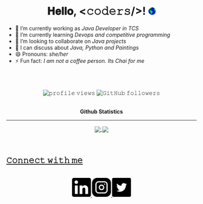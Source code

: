 <h1 align="center">
  𝐇𝐞𝐥𝐥𝐨, &lt;𝚌𝚘𝚍𝚎𝚛𝚜/&gt;!
  <a target="_blank">
    <img src="resources/Earth.gif" width=20px />
  </a>
</h1>



- 🔭 I’m currently working as <i>Java Developer in TCS</i>
- 🌱 I’m currently learning <i>Devops and competitive programming</i>
- 👯 I’m looking to collaborate on <i>Java projects</i>
- 💬 I can discuss about <i> Java, Python and Paintings</i>
- 😄 Pronouns: <i> she/her </i>
- ⚡ Fun fact: <i> I am not a coffee person. Its Chai for me </i>

<br/>
<br/>


<p align="center">
  <img src="https://gpvc.arturio.dev/alphacodicnerd" alt="𝚙𝚛𝚘𝚏𝚒𝚕𝚎 𝚟𝚒𝚎𝚠𝚜"> 
  <img alt="𝙶𝚒𝚝𝙷𝚞𝚋 𝚏𝚘𝚕𝚕𝚘𝚠𝚎𝚛𝚜" src="https://img.shields.io/github/followers/alphacodicnerd?label=Followers&style=social">  
<!------------------------------->

<br>
<br>
<p align="center">
<strong>Github Statistics
</p>
<hr>


<p align="center">
  <a href="https://github.com/alphacodicnerd">
    <img align="center" src="https://github-readme-stats.vercel.app/api?username=alphacodicnerd&show_icons=true&hide_border=true&title_color=94b4a4&amp&icon_color=FFFFFF&amp&text_color=FFFFFF&amp&bg_color=000000&count_private=true&include_all_commits=true"/>
  </a>
  <a href="https://github.com/alphacodicnerd">
    <img align="center" height="195px" src="https://github-readme-stats.vercel.app/api/top-langs/?username=alphacodicnerd&text_color=FFFFFF&bg_color=000000&title_color=94b4a4&langs_count=15&layout=compact&hide_border=true" />
  </a>
</p>
</details>
<br>

<h2><b><u>
𝙲𝚘𝚗𝚗𝚎𝚌𝚝 𝚠𝚒𝚝𝚑 𝚖𝚎</u></b></h2>

<p align="center">
  <br>
  <a href="https://www.linkedin.com/in/kaysthatanya/" target="_blank">
    <code><img height="50" width="50" src="resources/linkedin.svg"/></code>
  </a>
  <a href="https://www.instagram.com/mydialectblog/" target="_blank">
    <code><img height="50" width="50" src="resources/instagram.svg"/></code>
  </a>
  
  <a href="https://twitter.com/tanyaasrivastav" target="_blank">
    <code><img height="50" width="50" src="resources/twitter.svg"/></code>
  </a>





